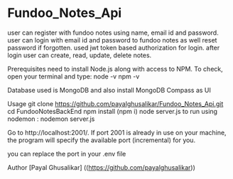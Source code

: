# Fundoo_Notes_Api
user can register with fundoo notes using name, email id and password.
user can login with email id and password to fundoo notes as well reset password if forgotten.
used jwt token based authorization for login.
after login user can create, read, update, delete notes.

Prerequisites
 need to install Node.js along with access to NPM. To check, open your terminal and type:
node -v
npm -v

Database used is MongoDB and also install MongoDB Compass as UI

Usage
git clone https://github.com/payalghusalikar/Fundoo_Notes_Api.git cd FundooNotesBackEnd npm install (npm i) node server.js to run using nodemon : nodemon server.js

Go to http://localhost:2001/. If port 2001 is already in use on your machine, the program will specify the available port (incremental) for you.

you can replace the port in your .env file

Author
[Payal Ghusalikar] ((https://github.com/payalghusalikar))
